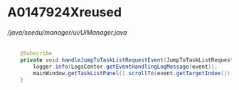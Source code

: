 # A0147924Xreused
###### /java/seedu/manager/ui/UiManager.java
``` java
    @Subscribe
    private void handleJumpToTaskListRequestEvent(JumpToTaskListRequestEvent event) {
    	logger.info(LogsCenter.getEventHandlingLogMessage(event));
    	mainWindow.getTaskListPanel().scrollTo(event.getTargetIndex());
    }
    
```
